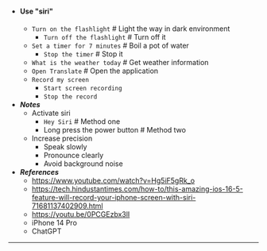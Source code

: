 - #### Use "siri"
    - `Turn on the flashlight` # Light the way in dark environment
        - `Turn off the flashlight` # Turn off it
    - `Set a timer for 7 minutes` # Boil a pot of water
        - `Stop the timer` # Stop it
    - `What is the weather today` # Get weather information
    - `Open Translate` # Open the application
    - `Record my screen`
        - `Start screen recording`
        - `Stop the record`
- ***Notes***
    - Activate siri
        - `Hey Siri` # Method one
        - Long press the power button # Method two
    - Increase precision
        - Speak slowly
        - Pronounce clearly
        - Avoid background noise
- ***References***
    - https://www.youtube.com/watch?v=Hg5iF5gRk_o
    - https://tech.hindustantimes.com/how-to/this-amazing-ios-16-5-feature-will-record-your-iphone-screen-with-siri-71681137402909.html
    - https://youtu.be/0PCGEzbx3lI
    - iPhone 14 Pro
    - ChatGPT
- ---
